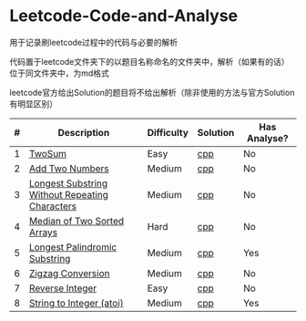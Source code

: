 # Leetcode-Code-and-Analyse
用于记录刷leetcode过程中的代码与必要的解析

代码置于leetcode文件夹下的以题目名称命名的文件夹中，解析（如果有的话）位于同文件夹中，为md格式

leetcode官方给出Solution的题目将不给出解析（除非使用的方法与官方Solution有明显区别）

|#|Description|Difficulty|Solution|Has Analyse?|
|--|-----------|---------|--------|----------|
|1|[TwoSum](https://leetcode.com/problems/two-sum/)|Easy|[cpp](https://github.com/chAngeZhaoZhanBo/Leetcode-Code-and-Proof/tree/master/leetcode/Two%20Sum)|No|
|2|[Add Two Numbers](https://leetcode.com/problems/add-two-numbers/)|Medium|[cpp](https://github.com/chAngeZhaoZhanBo/Leetcode-Code-and-Proof/tree/master/leetcode/Add%20Two%20Numbers)|No|
|3|[Longest Substring Without Repeating Characters](https://leetcode.com/problems/longest-substring-without-repeating-characters/)|Medium|[cpp](https://github.com/chAngeZhaoZhanBo/Leetcode-Code-and-Proof/tree/master/leetcode/Longest%20Substring%20Without%20Repeating%20Characters)|No|
|4|[Median of Two Sorted Arrays](https://leetcode.com/problems/median-of-two-sorted-arrays/)|Hard|[cpp](https://github.com/chAngeZhaoZhanBo/Leetcode-Code-and-Proof/tree/master/leetcode/Median%20of%20Two%20Sorted%20Arrays)|No|
|5|[Longest Palindromic Substring](https://leetcode.com/problems/longest-palindromic-substring/)|Medium|[cpp](https://github.com/chAngeZhaoZhanBo/Leetcode-Code-and-Proof/tree/master/leetcode/Longest%20Palindromic%20Substring)|Yes|
|6|[Zigzag Conversion](https://leetcode.com/problems/zigzag-conversion/)|Medium|[cpp](https://github.com/chAngeZhaoZhanBo/Leetcode-Code-and-Proof/tree/master/leetcode/ZigZag%20Conversion)|No|
|7|[Reverse Integer](https://leetcode.com/problems/reverse-integer/)|Easy|[cpp](https://github.com/chAngeZhaoZhanBo/Leetcode-Code-and-Proof/tree/master/leetcode/Reverse%20Integer)|No|
|8|[String to Integer (atoi)](https://leetcode.com/problems/string-to-integer-atoi/)|Medium|[cpp](https://github.com/chAngeZhaoZhanBo/Leetcode-Code-and-Proof/tree/master/leetcode/String%20to%20Integer%20(atoi))|Yes|
